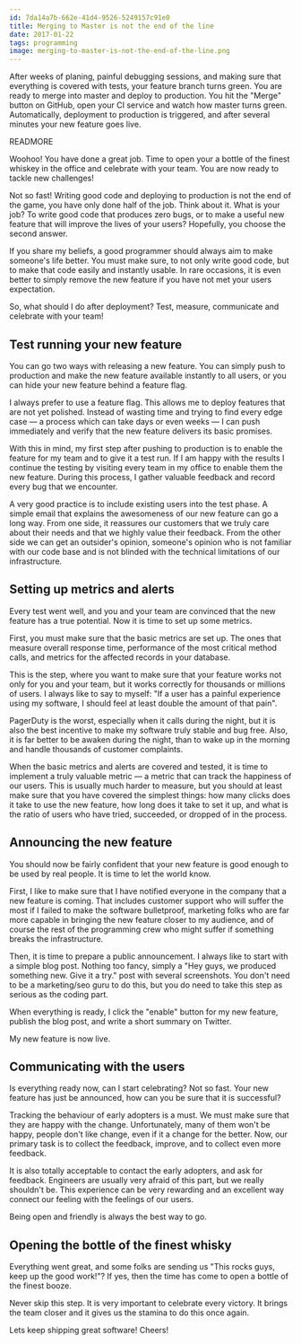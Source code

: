 ```yaml
---
id: 7da14a7b-662e-41d4-9526-5249157c91e0
title: Merging to Master is not the end of the line
date: 2017-01-22
tags: programming
image: merging-to-master-is-not-the-end-of-the-line.png
---
```


After weeks of planing, painful debugging sessions, and making sure that
everything is covered with tests, your feature branch turns green. You are
ready to merge into master and deploy to production. You hit the "Merge" button
on GitHub, open your CI service and watch how master turns green.
Automatically, deployment to production is triggered, and after several minutes
your new feature goes live.

READMORE

Woohoo! You have done a great job. Time to open your a bottle of the finest
whiskey in the office and celebrate with your team. You are now ready to tackle
new challenges!

Not so fast! Writing good code and deploying to production is not the end of
the game, you have only done half of the job. Think about it. What is your job?
To write good code that produces zero bugs, or to make a useful new feature that
will improve the lives of your users? Hopefully, you choose the second answer.

If you share my beliefs, a good programmer should always aim to make someone's
life better. You must make sure, to not only write good code, but to make
that code easily and instantly usable. In rare occasions, it is even better to
simply remove the new feature if you have not met your users expectation.

So, what should I do after deployment? Test, measure, communicate and
celebrate with your team!

## Test running your new feature

You can go two ways with releasing a new feature. You can simply push to
production and make the new feature available instantly to all users,
or you can hide your new feature behind a feature flag.

I always prefer to use a feature flag. This allows me to deploy features
that are not yet polished. Instead of wasting time and trying to find every edge
case &mdash; a process which can take days or even weeks &mdash; I can push
immediately and verify that the new feature delivers its basic promises.

With this in mind, my first step after pushing to production is to enable the
feature for my team and to give it a test run. If I am happy with the results
I continue the testing by visiting every team in my office to enable them
the new feature. During this process, I gather valuable feedback and record
every bug that we encounter.

A very good practice is to include existing users into the test phase.
A simple email that explains the awesomeness of our new feature can go a
long way. From one side, it reassures our customers that we truly care about
their needs and that we highly value their feedback. From the other side we
can get an outsider's opinion, someone's opinion who is not familiar with our
code base and is not blinded with the technical limitations of our
infrastructure.

## Setting up metrics and alerts

Every test went well, and you and your team are convinced that the new feature
has a true potential. Now it is time to set up some metrics.

First, you must make sure that the basic metrics are set up. The ones that
measure overall response time, performance of the most critical method calls,
and metrics for the affected records in your database.

This is the step, where you want to make sure that your feature works not only
for you and your team, but it works correctly for thousands or millions of
users. I always like to say to myself: "If a user has a painful experience
using my software, I should feel at least double the amount of that pain".

PagerDuty is the worst, especially when it calls during the night, but it is
also the best incentive to make my software truly stable and bug free. Also, it
is far better to be awaken during the night, than to wake up in the morning and
handle thousands of customer complaints.

When the basic metrics and alerts are covered and tested, it is time to
implement a truly valuable metric &mdash; a metric that can track the happiness
of our users. This is usually much harder to measure, but you should at least
make sure that you have covered the simplest things: how many clicks does
it take to use the new feature, how long does it take to set it up, and what is
the ratio of users who have tried, succeeded, or dropped of in the process.

## Announcing the new feature

You should now be fairly confident that your new feature is good enough to be
used by real people. It is time to let the world know.

First, I like to make sure that I have notified everyone in the company that
a new feature is coming. That includes customer support who will suffer the most
if I failed to make the software bulletproof, marketing folks who are far
more capable in bringing the new feature closer to my audience, and of course
the rest of the programming crew who might suffer if something breaks
the infrastructure.

Then, it is time to prepare a public announcement. I always like to start with
a simple blog post. Nothing too fancy, simply a "Hey guys, we produced something
new. Give it a try." post with several screenshots.  You don't need to be a
marketing/seo guru to do this, but you do need to take this step as serious as
the coding part.

When everything is ready, I click the "enable" button for my new feature,
publish the blog post, and write a short summary on Twitter.

My new feature is now live.

## Communicating with the users

Is everything ready now, can I start celebrating? Not so fast. Your new feature
has just be announced, how can you be sure that it is successful?

Tracking the behaviour of early adopters is a must. We must make sure that they
are happy with the change. Unfortunately, many of them won't be happy, people
don't like change, even if it a change for the better. Now, our primary task is
to collect the feedback, improve, and to collect even more feedback.

It is also totally acceptable to contact the early adopters, and ask for
feedback. Engineers are usually very afraid of this part, but we really
shouldn't be. This experience can be very rewarding and an excellent way connect
our feeling with the feelings of our users.

Being open and friendly is always the best way to go.

## Opening the bottle of the finest whisky

Everything went great, and some folks are sending us "This rocks guys, keep
up the good work!"? If yes, then the time has come to open a bottle of the
finest booze.

Never skip this step. It is very important to celebrate every victory. It brings
the team closer and it gives us the stamina to do this once again.

Lets keep shipping great software! Cheers!

